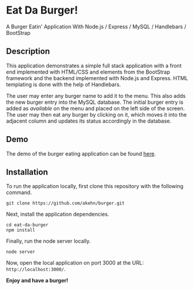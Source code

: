 # Eat Da Burger!
A Burger Eatin' Application With Node.js / Express / MySQL / Handlebars / BootStrap

## Description

This application demonstrates a simple full stack application with a front end implemented with HTML/CSS and elements from the BootStrap framework and the backend implemented with Node.js and Express. HTML templating is done with the help of Handlebars.

The user may enter any burger name to add it to the menu. This also adds the new burger entry into the MySQL database. The initial burger entry is added as *available* on the menu and placed on the left side of the screen. The user may then eat any burger by clicking on it, which moves it into the adjacent column and updates its status accordingly in the database.

## Demo

The demo of the burger eating application can be found [here](https://ak-burger.herokuapp.com/).

## Installation

To run the application locally, first clone this repository with the following command.

	git clone https://github.com/akehn/burger.git
	
Next, install the application dependencies.

	cd eat-da-burger
	npm install
	
Finally, run the node server locally.

	node server
	
Now, open the local application on port 3000 at the URL: `http://localhost:3000/`.

**Enjoy and have a burger!**





